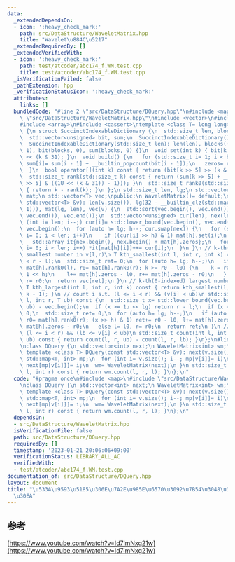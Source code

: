 ```yaml
---
data:
  _extendedDependsOn:
  - icon: ':heavy_check_mark:'
    path: src/DataStructure/WaveletMatrix.hpp
    title: "Wavelet\u884C\u5217"
  _extendedRequiredBy: []
  _extendedVerifiedWith:
  - icon: ':heavy_check_mark:'
    path: test/atcoder/abc174_f.WM.test.cpp
    title: test/atcoder/abc174_f.WM.test.cpp
  _isVerificationFailed: false
  _pathExtension: hpp
  _verificationStatusIcon: ':heavy_check_mark:'
  attributes:
    links: []
  bundledCode: "#line 2 \"src/DataStructure/DQuery.hpp\"\n#include <map>\n#line 2\
    \ \"src/DataStructure/WaveletMatrix.hpp\"\n#include <vector>\n#include <algorithm>\n\
    #include <array>\n#include <cassert>\ntemplate <class T= long long> class WaveletMatrix\
    \ {\n struct SuccinctIndexableDictionary {\n  std::size_t len, blocks, zeros;\n\
    \  std::vector<unsigned> bit, sum;\n  SuccinctIndexableDictionary()= default;\n\
    \  SuccinctIndexableDictionary(std::size_t len): len(len), blocks((len >> 5) +\
    \ 1), bit(blocks, 0), sum(blocks, 0) {}\n  void set(int k) { bit[k >> 5]|= 1U\
    \ << (k & 31); }\n  void build() {\n   for (std::size_t i= 1; i < blocks; i++)\
    \ sum[i]= sum[i - 1] + __builtin_popcount(bit[i - 1]);\n   zeros= rank0(len);\n\
    \  }\n  bool operator[](int k) const { return (bit[k >> 5] >> (k & 31)) & 1; }\n\
    \  std::size_t rank(std::size_t k) const { return (sum[k >> 5] + __builtin_popcount(bit[k\
    \ >> 5] & ((1U << (k & 31)) - 1))); }\n  std::size_t rank0(std::size_t k) const\
    \ { return k - rank(k); }\n };\n std::size_t len, lg;\n std::vector<SuccinctIndexableDictionary>\
    \ mat;\n std::vector<T> vec;\npublic:\n WaveletMatrix()= default;\n WaveletMatrix(const\
    \ std::vector<T> &v): len(v.size()), lg(32 - __builtin_clz(std::max<int>(len,\
    \ 1))), mat(lg, len), vec(v) {\n  std::sort(vec.begin(), vec.end());\n  vec.erase(std::unique(vec.begin(),\
    \ vec.end()), vec.end());\n  std::vector<unsigned> cur(len), nex(len);\n  for\
    \ (int i= len; i--;) cur[i]= std::lower_bound(vec.begin(), vec.end(), v[i]) -\
    \ vec.begin();\n  for (auto h= lg; h--; cur.swap(nex)) {\n   for (std::size_t\
    \ i= 0; i < len; i++)\n    if ((cur[i] >> h) & 1) mat[h].set(i);\n   mat[h].build();\n\
    \   std::array it{nex.begin(), nex.begin() + mat[h].zeros};\n   for (std::size_t\
    \ i= 0; i < len; i++) *it[mat[h][i]]++= cur[i];\n  }\n }\n // k-th(0-indexed)\
    \ smallest number in v[l,r)\n T kth_smallest(int l, int r, int k) const {\n  assert(k\
    \ < r - l);\n  std::size_t ret= 0;\n  for (auto h= lg; h--;)\n   if (auto l0=\
    \ mat[h].rank0(l), r0= mat[h].rank0(r); k >= r0 - l0) {\n    k-= r0 - l0, ret|=\
    \ 1 << h;\n    l+= mat[h].zeros - l0, r+= mat[h].zeros - r0;\n   } else l= l0,\
    \ r= r0;\n  return vec[ret];\n }\n // k-th(0-indexed) largest number in v[l,r)\n\
    \ T kth_largest(int l, int r, int k) const { return kth_smallest(l, r, r - l -\
    \ k - 1); }\n // count i s.t. (l <= i < r) && (v[i] < ub)\n std::size_t count(int\
    \ l, int r, T ub) const {\n  std::size_t x= std::lower_bound(vec.begin(), vec.end(),\
    \ ub) - vec.begin();\n  if (x >= 1u << lg) return r - l;\n  if (x == 0) return\
    \ 0;\n  std::size_t ret= 0;\n  for (auto h= lg; h--;)\n   if (auto l0= mat[h].rank0(l),\
    \ r0= mat[h].rank0(r); (x >> h) & 1) ret+= r0 - l0, l+= mat[h].zeros - l0, r+=\
    \ mat[h].zeros - r0;\n   else l= l0, r= r0;\n  return ret;\n }\n // count i s.t.\
    \ (l <= i < r) && (lb <= v[i] < ub)\n std::size_t count(int l, int r, T lb, T\
    \ ub) const { return count(l, r, ub) - count(l, r, lb); }\n};\n#line 4 \"src/DataStructure/DQuery.hpp\"\
    \nclass DQuery {\n std::vector<int> next;\n WaveletMatrix<int> wm;\npublic:\n\
    \ template <class T> DQuery(const std::vector<T> &v): next(v.size(), -1) {\n \
    \ std::map<T, int> mp;\n  for (int i= v.size(); i--; mp[v[i]]= i)\n   if (mp.count(v[i]))\
    \ next[mp[v[i]]]= i;\n  wm= WaveletMatrix(next);\n }\n std::size_t number_of_types(int\
    \ l, int r) const { return wm.count(l, r, l); }\n};\n"
  code: "#pragma once\n#include <map>\n#include \"src/DataStructure/WaveletMatrix.hpp\"\
    \nclass DQuery {\n std::vector<int> next;\n WaveletMatrix<int> wm;\npublic:\n\
    \ template <class T> DQuery(const std::vector<T> &v): next(v.size(), -1) {\n \
    \ std::map<T, int> mp;\n  for (int i= v.size(); i--; mp[v[i]]= i)\n   if (mp.count(v[i]))\
    \ next[mp[v[i]]]= i;\n  wm= WaveletMatrix(next);\n }\n std::size_t number_of_types(int\
    \ l, int r) const { return wm.count(l, r, l); }\n};\n"
  dependsOn:
  - src/DataStructure/WaveletMatrix.hpp
  isVerificationFile: false
  path: src/DataStructure/DQuery.hpp
  requiredBy: []
  timestamp: '2023-01-21 20:06:06+09:00'
  verificationStatus: LIBRARY_ALL_AC
  verifiedWith:
  - test/atcoder/abc174_f.WM.test.cpp
documentation_of: src/DataStructure/DQuery.hpp
layout: document
title: "\u533A\u9593\u5185\u306E\u7A2E\u985E\u6570\u3092\u7B54\u3048\u308B\u30AF\u30A8\
  \u30EA"
---
```

## 参考
[https://www.youtube.com/watch?v=Id7lmNxg21w](https://www.youtube.com/watch?v=Id7lmNxg21w)
